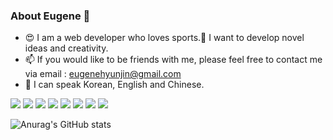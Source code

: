 ### About Eugene 🥰 

* 😍 I am a web developer who loves sports.🚴 I want to develop novel ideas and creativity.
* 📫 If you would like to be friends with me, please feel free to contact me via email : eugenehyunjin@gmail.com
* 🤞 I can speak Korean, English and Chinese.

<span><img src="https://img.shields.io/badge/Javascript-000?style=plastic&logo=javascript&logoColor=fff"/></span>
<img src="https://img.shields.io/badge/PHP-66B2FF?style=plastic&logo=php&logoColor=fff"/>
<img src="https://img.shields.io/badge/Laravel-ff3333?style=plastic&logo=laravel&logoColor=fff"/>
<img src="https://img.shields.io/badge/Notion-000?style=plastic&logo=notion&logoColor=fff"/>
<img src="https://img.shields.io/badge/Java-404040?style=plastic&logo=java&logoColor=fff"/>
<img src="https://img.shields.io/badge/HTML5-3399ff?style=plastic&logo=html5&logoColor=fff"/>
<img src="https://img.shields.io/badge/CSS3-ff8000?style=plastic&logo=css3&logoColor=fff"/>
<img src="https://img.shields.io/badge/Spring-00cc00?style=plastic&logo=spring&logoColor=fff"/>

![Anurag's GitHub stats](https://github-readme-stats.vercel.app/api?username=eugenehyunjin&show_icons=true&theme=react)

<!-- <a href="https://eugene-hyunjin.notion.site/Web-Developer-Eugene-s-Life-cf9b18cc8ae544f196d694a2541738b9" target="_blank"><img src="https://img.shields.io/badge/NotionForEugene-000?style=flat-square&logo=notion&logoColor=fff"/></a>
-->
<!--
**eugenehyunjin/eugenehyunjin** is a ✨ _special_ ✨ repository because its `README.md` (this file) appears on your GitHub profile.

Here are some ideas to get you started:

- 🔭 I’m currently working on ...
- 🌱 I’m currently learning ...
- 👯 I’m looking to collaborate on ...
- 🤔 I’m looking for help with ...
- 💬 Ask me about ...
- 📫 How to reach me: ...
- 😄 Pronouns: ...
- ⚡ Fun fact: ...
-->
